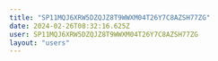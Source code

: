 ```yaml
---
title: "SP11MQJ6XRW5DZQJZ8T9WWXM04T26Y7C8AZSH77ZG"
date: 2024-02-26T08:32:16.625Z
user: SP11MQJ6XRW5DZQJZ8T9WWXM04T26Y7C8AZSH77ZG
layout: "users"
---
```

    